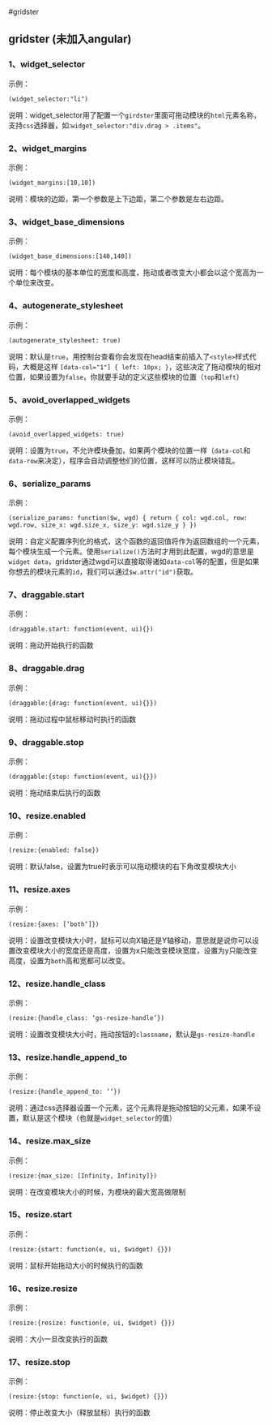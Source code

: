 #gridster

## gridster (未加入angular)

### 1、widget_selector
示例：
```
(widget_selector:"li")
```
说明：widget_selector用了配置一个`girdster`里面可拖动模块的`html`元素名称，支持`css`选择器，如:`widget_selector:"div.drag > .items"`。


### 2、widget_margins
示例：
```
(widget_margins:[10,10])
```
说明：模块的边距，第一个参数是上下边距，第二个参数是左右边距。


### 3、widget_base_dimensions
示例：
```
(widget_base_dimensions:[140,140])
```
说明：每个模块的基本单位的宽度和高度，拖动或者改变大小都会以这个宽高为一个单位来改变。


### 4、autogenerate_stylesheet
示例：
```
(autogenerate_stylesheet: true)
```
说明：默认是`true`，用控制台查看你会发现在head结束前插入了`<style>`样式代码，大概是这样 `[data-col="1"] { left: 10px; }`，这些决定了拖动模块的相对位置，如果设置为`false`，你就要手动的定义这些模块的位置（`top`和`left`）


### 5、avoid_overlapped_widgets
示例：
```
(avoid_overlapped_widgets: true)
```
说明：设置为`true`，不允许模块叠加，如果两个模块的位置一样（`data-col`和`data-row`来决定），程序会自动调整他们的位置，这样可以防止模块错乱。


### 6、serialize_params
示例：
```
(serialize_params: function($w, wgd) { return { col: wgd.col, row: wgd.row, size_x: wgd.size_x, size_y: wgd.size_y } })
```
说明：自定义配置序列化的格式，这个函数的返回值将作为返回数组的一个元素，每个模块生成一个元素。使用`serialize()`方法时才用到此配置，wgd的意思是`widget data`，gridster通过wgd可以直接取得诸如`data-col`等的配置，但是如果你想去的模块元素的`id`，我们可以通过`$w.attr("id")`获取。


### 7、draggable.start
示例：
```
(draggable.start: function(event, ui){})
```
说明：拖动开始执行的函数


### 8、draggable.drag
示例：
```
(draggable:{drag: function(event, ui){}})
```
说明：拖动过程中鼠标移动时执行的函数


### 9、draggable.stop
示例：
```
(draggable:{stop: function(event, ui){}})
```
说明：拖动结束后执行的函数


### 10、resize.enabled
示例：
```
(resize:{enabled: false})
```
说明：默认false，设置为true时表示可以拖动模块的右下角改变模块大小


### 11、resize.axes
示例：
```
(resize:{axes: [‘both‘]})
```
说明：设置改变模块大小时，鼠标可以向X轴还是Y轴移动，意思就是说你可以设置改变模块大小的宽度还是高度，设置为x只能改变模块宽度，设置为y只能改变高度，设置为`both`高和宽都可以改变。


### 12、resize.handle_class
示例：
```
(resize:{handle_class: ‘gs-resize-handle‘})
```
说明：设置改变模块大小时，拖动按钮的`classname`，默认是`gs-resize-handle`


### 13、resize.handle_append_to
示例：
```
(resize:{handle_append_to: ‘‘})
```
说明：通过css选择器设置一个元素，这个元素将是拖动按钮的父元素，如果不设置，默认是这个模块（也就是`widget_selector`的值）


### 14、resize.max_size
示例：
```
(resize:{max_size: [Infinity, Infinity]})
```
说明：在改变模块大小的时候，为模块的最大宽高做限制


### 15、resize.start
示例：
```
(resize:{start: function(e, ui, $widget) {}})
```
说明：鼠标开始拖动大小的时候执行的函数


### 16、resize.resize
示例：
```
(resize:{resize: function(e, ui, $widget) {}})
```
说明：大小一旦改变执行的函数


### 17、resize.stop
示例：
```
(resize:{stop: function(e, ui, $widget) {}})
```
说明：停止改变大小（释放鼠标）执行的函数